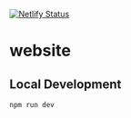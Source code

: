 [![Netlify Status](https://api.netlify.com/api/v1/badges/1b456c46-19a5-4059-ab5d-2ed11d08f549/deploy-status)](https://app.netlify.com/sites/spartandisabilityalliance/deploys)

# website

## Local Development

`npm run dev `
